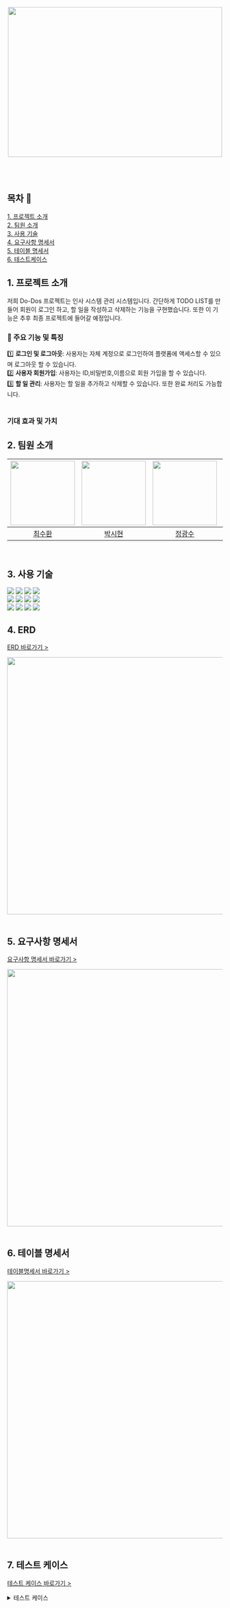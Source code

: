 <div align="center">
<img src="https://github.com/beyond-sw-camp/be05-4th-4team--HR_Do-Dos/assets/114909535/3394ac19-b808-4616-8c57-e40b6b78b07b"width="500" height="350">
</div>
</br>
</br>
</br>

## 목차 📄
[1. 프로젝트 소개](#1-프로젝트-소개)<br>
[2. 팀원 소개](#2-팀원-소개)<br>
[3. 사용 기술](#3-사용-기술)<br>
[4. 요구사항 명세서](#4-요구사항-명세서)<br>
[5. 테이블 명세서](#5-데이터-명세서)<br>
[6. 테스트케이스](#6-테스트케이스)<br>
  


## 1. 프로젝트 소개
저희 Do-Dos 프로젝트는 인사 시스템 관리 시스템입니다. 간단하게 TODO LIST를 만들어 회원이 로그인 하고, 할 일을 작성하고 삭제하는 기능을 구현했습니다.
또한 이 기능은 추후 최종 프로젝트에 들어갈 예정입니다.


### 📢 주요 기능 및 특징  <br/>

1️⃣ **로그인 및 로그아웃**: 사용자는 자체 계정으로 로그인하여 플랫폼에 액세스할 수 있으며 로그아웃 할 수 있습니다.
<br/>
2️⃣ **사용자 회원가입**: 사용자는 ID,비밀번호,이름으로 회원 가입을 할 수 있습니다.
<br/>
3️⃣ **할 일 관리**: 사용자는 할 일을 추가하고 삭제할 수 있습니다. 또한 완료 처리도 가능합니다.
<br/>
<br/>

###  기대 효과 및 가치


## 2. 팀원 소개
<div align="center">

| <img src="https://github.com/beyond-sw-camp/be05-2nd-SoEZ-EZCheck/assets/112090609/f4876b56-0b13-481c-95c9-3a33c72efff9" height="150" /> | <img src="https://github.com/beyond-sw-camp/be05-2nd-SoEZ-EZCheck/assets/112090609/646cfee4-1f8e-40dc-a40e-39e19f08f336" height="150" /> | <img src="https://github.com/beyond-sw-camp/be05-2nd-SoEZ-EZCheck/assets/112090609/5bce9023-19c1-4f84-a224-83694f5d4ec5" height="150" /> | <img src="https://github.com/beyond-sw-camp/be05-2nd-SoEZ-EZCheck/assets/112090609/0bca0c7b-d376-47bc-8d50-e8f56620d573" height="150" /> | <img src="https://github.com/beyond-sw-camp/be05-2nd-SoEZ-EZCheck/assets/112090609/5c194c91-15f4-4e3d-ad0c-5c5e502b401c" height="150" /> |
|-----------------------------------------------------------------------------------------------------------------------------------|-----------------------------------------------------------------------------------------------------------------------------------|---------------------------------------------------------------------------------------------------------------------------------|-----------------------------------------------------------------------------------------------------------------------------------|-----------------------------------------------------------------------------------------------------------------------------------|
| <div align="center">[최수환](https://github.com/OrangeVinyl)</div>                                                                   | <div align="center"> [박시현](https://github.com/SpecialSHipDobby) </div>                                                            | <div align="center"> [정광수](https://github.com/Jrhkdtn)</div>                                                                    | <div align="center"> [이윤재](https://github.com/itsjaeya)</div>                                                                     | <div align="center"> [방채원](https://github.com/chaewon02)</div>                                                                       |
</div>
<!-- </br>

<div>
  수환 : 백엔드 개발, 백엔드 배포
</div>
<div>
  시현 : 백엔드 개발, READ.ME 작성
</div>
<div>
  광수 : 백엔드 개발, READ.ME 작성
</div>
<div>
  윤재 : 프론트엔드 개발, 프론트엔드 배포
</div>
<div>
  채원 : 프론트엔드 개발, 프론트엔드 배포
</div>
<br/>
 -->
 </br>
 
## 3. 사용 기술
<img src="https://img.shields.io/badge/html5-E34F26?style=for-the-badge&logo=html5&logoColor=white" /> <img src="https://img.shields.io/badge/css-1572B6?style=for-the-badge&logo=css3&logoColor=white" /> <img src="https://img.shields.io/badge/javascript-F7DF1E?style=for-the-badge&logo=javascript&logoColor=black" /> <img src="https://img.shields.io/badge/vue.js-4FC08D?style=for-the-badge&logo=vue.js&logoColor=white" />
</br>
<img src="https://img.shields.io/badge/spring-6DB33F?style=for-the-badge&logo=spring&logoColor=white" /> <img src="https://img.shields.io/badge/gradle-02303A?style=for-the-badge&logo=gradle&logoColor=white" /> <img src="https://img.shields.io/badge/java-007396?style=for-the-badge&logo=java&logoColor=white" /> <img src="https://img.shields.io/badge/springdatajpa-6DB33F?style=for-the-badge&logo=springboot&logoColor=white">
</br>
<img src="https://img.shields.io/badge/mariaDB-003545?style=for-the-badge&logo=mariaDB&logoColor=white" /> 
<img src="https://img.shields.io/badge/jenkins-D24939?style=for-the-badge&logo=jenkins&logoColor=white" />
<img src="https://img.shields.io/badge/git-F05032?style=for-the-badge&logo=git&logoColor=white"> <img src="https://img.shields.io/badge/github-181717?style=for-the-badge&logo=github&logoColor=white">
</br>

## 4. ERD
[ERD 바로가기 >](https://www.erdcloud.com/d/3rbMmXinezSxWpEQ4)
<div align="left"><img src="https://github.com/OrangeVinyl/dev-back/assets/112090609/2abd9576-18c1-4f04-8557-41afee3339d1" width="600" /></div>
</br>

## 5. 요구사항 명세서
[요구사항 명세서 바로가기 >](https://docs.google.com/spreadsheets/d/1cw6FaStuatZ1BdqudmgyIY26N-iJVF-qD2FZlwRVD8o/edit#gid=1027163956)
<div align="left"><img src="https://github.com/OrangeVinyl/dev-back/assets/112090609/2aa808ab-0d90-4407-ae04-ca4212b559fa" width="600" /></div>
</br>

## 6. 테이블 명세서
[테이블명세서 바로가기 >](https://docs.google.com/spreadsheets/d/1cw6FaStuatZ1BdqudmgyIY26N-iJVF-qD2FZlwRVD8o/edit#gid=2132224808)
<div align="left"><img src="https://github.com/OrangeVinyl/dev-back/assets/112090609/7be84700-5dc0-4c1f-b40e-3427d74f1747" width="600" /></div>
</br>

## 7. 테스트 케이스
[테스트 케이스 바로가기 >](https://docs.google.com/spreadsheets/d/1cw6FaStuatZ1BdqudmgyIY26N-iJVF-qD2FZlwRVD8o/edit#gid=427773154)

<details>
<summary>테스트 케이스</summary>
  <img src="https://github.com/beyond-sw-camp/be05-2nd-4Rang-SlowStep/assets/132131921/7f4d3e6e-1c13-4400-a74c-a52ca455b0a2" alt="요구사항 명세서" style='border-radius: 100px;'>

</details>

